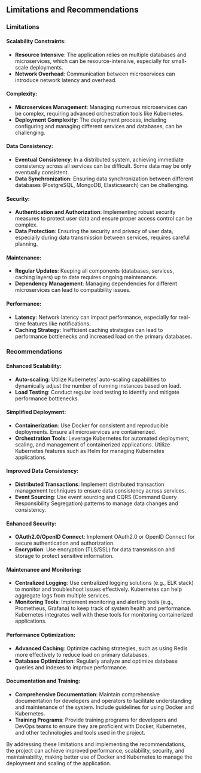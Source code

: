 ## Limitations and Recommendations

### Limitations

#### Scalability Constraints:

- **Resource Intensive**: The application relies on multiple databases and microservices, which can be resource-intensive, especially for small-scale deployments.
- **Network Overhead**: Communication between microservices can introduce network latency and overhead.

#### Complexity:

- **Microservices Management**: Managing numerous microservices can be complex, requiring advanced orchestration tools like Kubernetes.
- **Deployment Complexity**: The deployment process, including configuring and managing different services and databases, can be challenging.

#### Data Consistency:

- **Eventual Consistency**: In a distributed system, achieving immediate consistency across all services can be difficult. Some data may be only eventually consistent.
- **Data Synchronization**: Ensuring data synchronization between different databases (PostgreSQL, MongoDB, Elasticsearch) can be challenging.

#### Security:

- **Authentication and Authorization**: Implementing robust security measures to protect user data and ensure proper access control can be complex.
- **Data Protection**: Ensuring the security and privacy of user data, especially during data transmission between services, requires careful planning.

#### Maintenance:

- **Regular Updates**: Keeping all components (databases, services, caching layers) up to date requires ongoing maintenance.
- **Dependency Management**: Managing dependencies for different microservices can lead to compatibility issues.

#### Performance:

- **Latency**: Network latency can impact performance, especially for real-time features like notifications.
- **Caching Strategy**: Inefficient caching strategies can lead to performance bottlenecks and increased load on the primary databases.

### Recommendations

#### Enhanced Scalability:

- **Auto-scaling**: Utilize Kubernetes’ auto-scaling capabilities to dynamically adjust the number of running instances based on load.
- **Load Testing**: Conduct regular load testing to identify and mitigate performance bottlenecks.

#### Simplified Deployment:

- **Containerization**: Use Docker for consistent and reproducible deployments. Ensure all microservices are containerized.
- **Orchestration Tools**: Leverage Kubernetes for automated deployment, scaling, and management of containerized applications. Utilize Kubernetes features such as Helm for managing Kubernetes applications.

#### Improved Data Consistency:

- **Distributed Transactions**: Implement distributed transaction management techniques to ensure data consistency across services.
- **Event Sourcing**: Use event sourcing and CQRS (Command Query Responsibility Segregation) patterns to manage data changes and consistency.

#### Enhanced Security:

- **OAuth2.0/OpenID Connect**: Implement OAuth2.0 or OpenID Connect for secure authentication and authorization.
- **Encryption**: Use encryption (TLS/SSL) for data transmission and storage to protect sensitive information.

#### Maintenance and Monitoring:

- **Centralized Logging**: Use centralized logging solutions (e.g., ELK stack) to monitor and troubleshoot issues effectively. Kubernetes can help aggregate logs from multiple services.
- **Monitoring Tools**: Implement monitoring and alerting tools (e.g., Prometheus, Grafana) to keep track of system health and performance. Kubernetes integrates well with these tools for monitoring containerized applications.

#### Performance Optimization:

- **Advanced Caching**: Optimize caching strategies, such as using Redis more effectively to reduce load on primary databases.
- **Database Optimization**: Regularly analyze and optimize database queries and indexes to improve performance.

#### Documentation and Training:

- **Comprehensive Documentation**: Maintain comprehensive documentation for developers and operators to facilitate understanding and maintenance of the system. Include guidelines for using Docker and Kubernetes.
- **Training Programs**: Provide training programs for developers and DevOps teams to ensure they are proficient with Docker, Kubernetes, and other technologies and tools used in the project.

By addressing these limitations and implementing the recommendations, the project can achieve improved performance, scalability, security, and maintainability, making better use of Docker and Kubernetes to manage the deployment and scaling of the application.